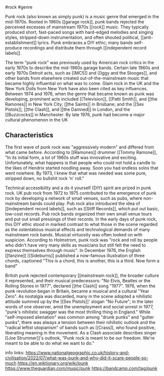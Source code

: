 #rock #genre 


Punk rock (also known as simply punk) is a music genre that emerged in the mid-1970s. Rooted in 1960s [[garage rock]], punk bands rejected the perceived excesses of mainstream 1970s [[rock]] music. They typically produced short, fast-paced songs with hard-edged melodies and singing styles, stripped-down instrumentation, and often shouted political, [[anti-establishment]] lyrics. Punk embraces a DIY ethic; many bands self-produce recordings and distribute them through [[independent record labels]].

The term "punk rock" was previously used by American rock critics in the early 1970s to describe the mid-1960s garage bands. Certain late 1960s and early 1970s Detroit acts, such as [[MC5]] and [[Iggy and the Stooges]], and other bands from elsewhere created out-of-the-mainstream music that became highly influential on what was to come. Glam rock in the UK and the New York Dolls from New York have also been cited as key influences. Between 1974 and 1976, when the genre that became known as punk was developing, prominent acts included [[Television]], [[Patti Smith]], and [[the Ramones]] in New York City; [[the Saints]] in Brisbane; and the [[Sex Pistols]], [[the Clash]], and [[the Damned]] in London, and the [[Buzzcocks]] in Manchester. By late 1976, punk had become a major cultural phenomenon in the UK

## Characteristics
The first wave of punk rock was "aggressively modern" and differed from what came before. According to [[Ramones]] drummer [[Tommy Ramone]], "In its initial form, a lot of 1960s stuff was innovative and exciting. Unfortunately, what happens is that people who could not hold a candle to the likes of Hendrix started noodling away. Soon you had endless solos that went nowhere. By 1973, I knew that what was needed was some pure, stripped down, no bullshit rock 'n' roll."

Technical accessibility and a do it yourself (DIY) spirit are prized in punk rock. UK pub rock from 1972 to 1975 contributed to the emergence of punk rock by developing a network of small venues, such as pubs, where non-mainstream bands could play. Pub rock also introduced the idea of [[independent record labels]], such as [[Stiff Records]], which put out basic, low-cost records. Pub rock bands organized their own small venue tours and put out small pressings of their records. In the early days of punk rock, this DIY ethic stood in marked contrast to what those in the scene regarded as the ostentatious musical effects and technological demands of many mainstream rock bands. Musical virtuosity was often looked on with suspicion. According to Holmstrom, punk rock was "rock and roll by people who didn't have very many skills as musicians but still felt the need to express themselves through music". In December 1976, the English [[fanzine]] [[Sideburns]] published a now-famous illustration of three chords, captioned "This is a chord, this is another, this is a third. Now form a band"

British punk rejected contemporary [[mainstream rock]], the broader culture it represented, and their musical predecessors: "No Elvis, Beatles or the Rolling Stones in 1977", declared [[the Clash]] song "1977". 1976, when the punk revolution began in Britain, became a musical and a cultural "Year Zero". As nostalgia was discarded, many in the scene adopted a nihilistic attitude summed up by the [[Sex Pistols]]' slogan "No Future"; in the later words of one observer, amid the unemployment and social unrest in 1977, "punk's nihilistic swagger was the most thrilling thing in England." While "self-imposed alienation" was common among "drunk punks" and "gutter punks", there was always a tension between their nihilistic outlook and the "radical leftist utopianism" of bands such as [[Crass]], who found positive, liberating meaning in the movement. As a Clash associate describes singer [[Joe Strummer]]'s outlook, "Punk rock is meant to be our freedom. We're meant to be able to do what we want to do."

info links: 
https://www.nationalgeographic.co.uk/history-and-civilisation/2022/07/what-was-punk-and-why-did-it-scare-people-so-much
https://en.wiktionary.org/wiki/punk
https://www.theguardian.com/music/punk
https://bandcamp.com/tag/punk